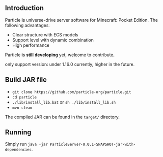 Introduction
-------------

Particle is universe-drive server software for Minecraft: Pocket Edition.
The following advantages:

* Clear structure with ECS models
* Support level with dynamic combination
* High performance


Particle is **still developing** yet, welcome to contribute.

only support version: under 1.16.0 currently, higher in the future.


Build JAR file
-------------
- `git clone https://github.com/particle-org/particle.git`
- `cd particle`
- `./lib/install_lib.bat` or `sh ./lib/install_lib.sh`
- `mvn clean`

The compiled JAR can be found in the `target/` directory.

Running
-------------
Simply run `java -jar ParticleServer-0.0.1-SNAPSHOT-jar-with-dependencies`.

